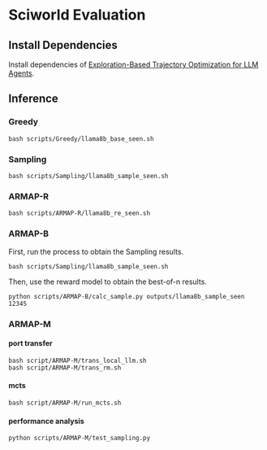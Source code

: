 # Sciworld Evaluation
## Install Dependencies
Install dependencies of [Exploration-Based Trajectory Optimization for LLM Agents](https://github.com/Yifan-Song793/ETO/tree/a2fc5da38f8d00cfaf3f9b6370d586eebaf72904).


## Inference


### Greedy

```
bash scripts/Greedy/llama8b_base_seen.sh
```

### Sampling

```
bash scripts/Sampling/llama8b_sample_seen.sh
```

### ARMAP-R

```
bash scripts/ARMAP-R/llama8b_re_seen.sh
```

### ARMAP-B

First, run the process to obtain the Sampling results.
```
bash scripts/Sampling/llama8b_sample_seen.sh
```

Then, use the reward model to obtain the best-of-n results.
```
python scripts/ARMAP-B/calc_sample.py outputs/llama8b_sample_seen 12345
```

### ARMAP-M


#### port transfer
```
bash script/ARMAP-M/trans_local_llm.sh
bash script/ARMAP-M/trans_rm.sh
```

#### mcts
```
bash script/ARMAP-M/run_mcts.sh
```
#### performance analysis
```
python scripts/ARMAP-M/test_sampling.py
```
